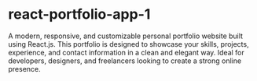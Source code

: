 # react-portfolio-app-1
A modern, responsive, and customizable personal portfolio website built using React.js. This portfolio is designed to showcase your skills, projects, experience, and contact information in a clean and elegant way. Ideal for developers, designers, and freelancers looking to create a strong online presence.
